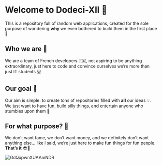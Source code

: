 # Welcome to **Dodeci-XII** 🚀

This is a repository full of random web applications, created for the sole purpose of wondering **why** we even bothered to build them in the first place 🤔

## Who we are 👾

We are a team of French developers 🇫🇷, not aspiring to be anything extraordinary, just here to code and convince ourselves we’re more than just IT students 💻

## Our goal 🎯

Our aim is simple: to create tons of repositories filled with **all** our ideas 💡. We just want to have fun, build silly things, and entertain anyone who stumbles upon them 🎉

## For what purpose? 🧐

We don’t want fame, we don’t want money, and we definitely don’t want anything else… like I said, we’re just here to make fun things for fun people. **That’s it** 😎🎈

![GdQxpwnXUAAmNDR](https://github.com/user-attachments/assets/ff9ec27a-4e7b-404c-947e-6e4651f14b37)
